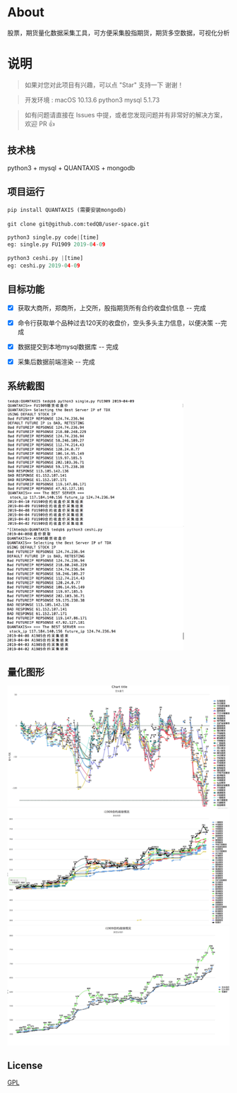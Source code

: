 # About

股票，期货量化数据采集工具，可方便采集股指期货，期货多空数据，可视化分析

# 说明

>  如果对您对此项目有兴趣，可以点 "Star" 支持一下 谢谢！

>  开发环境 : macOS 10.13.6  python3  mysql 5.1.73 

>  如有问题请直接在 Issues 中提，或者您发现问题并有非常好的解决方案，欢迎 PR 👍



## 技术栈

python3 + mysql + QUANTAXIS + mongodb

## 项目运行


```
pip install QUANTAXIS (需要安装mongodb)

git clone git@github.com:tedQB/user-space.git

```

``` python
python3 single.py code|[time]
eg: single.py FU1909 2019-04-09
```

``` python
python3 ceshi.py |[time]
eg: ceshi.py 2019-04-09
``` 


## 目标功能

- [x] 获取大商所，郑商所，上交所，股指期货所有合约收盘价信息 -- 完成
- [x] 命令行获取单个品种过去120天的收盘价，空头多头主力信息，以便决策 --完成
- [x] 数据提交到本地mysql数据库 -- 完成
- [x] 采集后数据前端渲染 -- 完成



## 系统截图
<img src="https://github.com/tedQB/easy-trading/blob/master/img/409.png?raw=true" width=400>

<img src="https://github.com/tedQB/easy-trading/blob/master/img/410.png?raw=true" width=400>

## 量化图形

<img src="https://github.com/tedQB/easy-trading/blob/master/img/411.jpg?raw=true" width=600>
<img src="https://github.com/tedQB/easy-trading/blob/master/img/412.jpg?raw=true" width=600>
<img src="https://github.com/tedQB/easy-trading/blob/master/img/413.jpg?raw=true" width=600>

## License

[GPL](https://raw.githubusercontent.com/tedQB/user-manage/master/COPYING)
